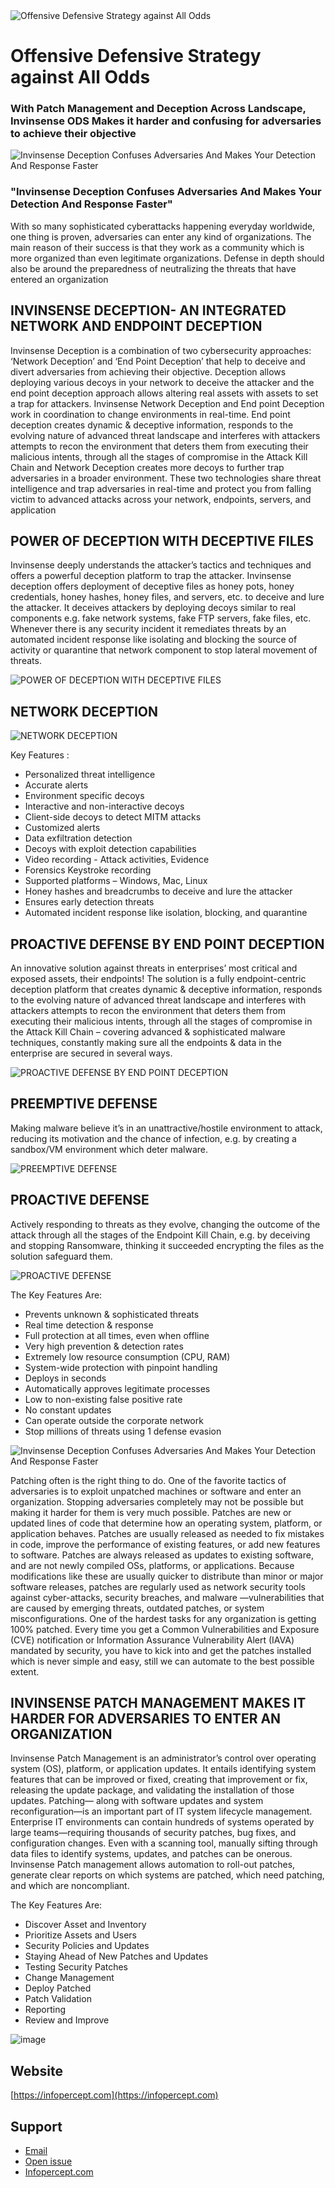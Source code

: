 <img  title="Offensive Defensive Strategy against All Odds" alt="Offensive Defensive Strategy against All Odds" src="https://user-images.githubusercontent.com/121154299/226807461-985810a2-5dc6-4385-a907-ee54e88f8b0f.png">

# Offensive Defensive Strategy against All Odds
### With Patch Management and Deception Across Landscape, Invinsense ODS Makes it harder and confusing for adversaries to achieve their objective

<img title="Invinsense Deception Confuses Adversaries And Makes Your Detection And Response Faster" alt="Invinsense Deception Confuses Adversaries And Makes Your Detection And Response Faster" src="https://user-images.githubusercontent.com/121154299/226610349-2036f8fd-8a7d-49df-81b8-6fac57c2f4b6.png">

### "Invinsense Deception Confuses Adversaries And Makes Your Detection And Response Faster"
With so many sophisticated cyberattacks happening everyday worldwide, one thing is proven, adversaries can enter any kind of organizations. The main reason of their success is that they work as a community which is more organized than even legitimate organizations. Defense in depth should also be around the preparedness of neutralizing the threats that have entered an organization

## INVINSENSE DECEPTION- AN INTEGRATED NETWORK AND ENDPOINT DECEPTION
Invinsense Deception is a combination of two cybersecurity approaches: ‘Network Deception’ and ‘End Point Deception’ that help to deceive and divert adversaries from achieving their objective. Deception allows deploying various decoys in your network to deceive the attacker and the end point deception approach allows altering real assets with assets to set a trap for attackers. Invinsense Network Deception and End point Deception work in coordination to change environments in real-time. End point deception creates dynamic & deceptive information, responds to the evolving nature of advanced threat landscape and interferes with attackers attempts to recon the environment that deters them from executing their malicious intents, through all the stages of compromise in the Attack Kill Chain and Network Deception creates more decoys to further trap adversaries in a broader environment. These two technologies share threat intelligence and trap adversaries in real-time and protect you from falling victim to advanced attacks across your network, endpoints, servers, and application

## POWER OF DECEPTION WITH DECEPTIVE FILES 
Invinsense deeply understands the attacker’s tactics and techniques and offers a powerful deception platform to trap the attacker. Invinsense deception offers deployment of deceptive files as honey pots, honey credentials, honey hashes, honey files, and servers, etc. to deceive and lure the attacker. It deceives attackers by deploying decoys similar to real components e.g. fake network systems, fake FTP servers, fake files, etc. Whenever there is any security incident it remediates threats by an automated incident response like isolating and blocking the source of activity or quarantine that network component to stop lateral movement of threats.

<img title="POWER OF DECEPTION WITH DECEPTIVE FILES" alt="POWER OF DECEPTION WITH DECEPTIVE FILES" src="https://user-images.githubusercontent.com/121154299/226610468-a46ce2b8-f67f-4ee8-92e5-275d166d303c.png">

## NETWORK DECEPTION

<img  title="NETWORK DECEPTION" alt="NETWORK DECEPTION" src="https://user-images.githubusercontent.com/121154299/226611389-c2fcf4b1-7f50-424a-bceb-453aae3b7786.png">


Key Features :
-	Personalized threat intelligence
-	Accurate alerts
-	Environment specific decoys
-	Interactive and non-interactive decoys
-	Client-side decoys to detect MITM attacks
-	Customized alerts
-	Data exfiltration detection
-	Decoys with exploit detection capabilities
-	Video recording - Attack activities, Evidence
-	Forensics Keystroke recording
-	Supported platforms – Windows, Mac, Linux
-	Honey hashes and breadcrumbs to deceive and lure the attacker
-	Ensures early detection threats
-	Automated incident response like isolation, blocking, and quarantine

## PROACTIVE DEFENSE BY END POINT DECEPTION 

An innovative solution against threats in enterprises’ most critical and exposed assets, their endpoints! The solution is a fully endpoint-centric deception platform that creates dynamic & deceptive information, responds to the evolving nature of advanced threat landscape and interferes with attackers attempts to recon the environment that deters them from executing their malicious intents, through all the stages of compromise in the Attack Kill Chain – covering advanced & sophisticated malware techniques, constantly making sure all the endpoints & data in the enterprise are secured in several ways.

<img  title="PROACTIVE DEFENSE BY END POINT DECEPTION" alt="PROACTIVE DEFENSE BY END POINT DECEPTION" src="https://user-images.githubusercontent.com/121154299/226610914-983ded57-3dfb-4e82-bbaf-12bda7be71d2.png">

## PREEMPTIVE DEFENSE 
Making malware believe it’s in an unattractive/hostile environment to attack, reducing its motivation and the chance of infection, e.g. by creating a sandbox/VM environment which deter malware.

<img  title="PREEMPTIVE DEFENSE" alt="PREEMPTIVE DEFENSE" src="https://user-images.githubusercontent.com/121154299/226841120-9021123e-1567-4a58-be70-bb607eb7c8fc.png">

## PROACTIVE DEFENSE
Actively responding to threats as they evolve, changing the outcome of the attack through all the stages of the Endpoint Kill Chain, e.g. by deceiving and stopping Ransomware, thinking it succeeded encrypting the files as the solution safeguard them.

<img  title="PROACTIVE DEFENSE" alt="PROACTIVE DEFENSE" src="https://user-images.githubusercontent.com/121154299/226613813-6c91f228-8163-4eb1-bb7e-45d6f570c224.png">

The Key Features Are:
-	Prevents unknown & sophisticated threats
-	Real time detection & response
-	Full protection at all times, even when offline
-	Very high prevention & detection rates
-	Extremely low resource consumption (CPU, RAM)
-	System-wide protection with pinpoint handling
-	Deploys in seconds
-	Automatically approves legitimate processes
-	Low to non-existing false positive rate
-	No constant updates
-	Can operate outside the corporate network
-	Stop millions of threats using 1 defense evasion

<img title="Invinsense Deception Confuses Adversaries And Makes Your Detection And Response Faster" alt="Invinsense Deception Confuses Adversaries And Makes Your
Detection And Response Faster" src="https://user-images.githubusercontent.com/121154299/226840900-0a95ac66-348a-4dfb-81ec-2347542dc31e.png">

Patching often is the right thing to do. One of the favorite tactics of adversaries is to exploit unpatched machines or software and enter an organization. Stopping adversaries completely may not be possible but making it harder for them is very much possible. Patches are new or updated lines of code that determine how an operating system, platform, or application behaves. Patches are usually released as needed to fix mistakes in code, improve the performance of existing features, or add new features to software. Patches are always released as updates to existing software, and are not newly compiled OSs, platforms, or applications.
Because modifications like these are usually quicker to distribute than minor or major software releases, patches are regularly used as network security tools against cyber-attacks, security breaches, and malware —vulnerabilities that are caused by emerging threats, outdated patches, or system misconfigurations. One of the hardest tasks for any organization is getting 100% patched. Every time you get a Common Vulnerabilities and Exposure (CVE) notification or Information Assurance Vulnerability Alert (IAVA) mandated by security, you have to kick into and get the patches installed which is never simple and easy, still we can automate to the best possible extent.

## INVINSENSE PATCH MANAGEMENT MAKES IT HARDER FOR ADVERSARIES TO ENTER AN ORGANIZATION

Invinsense Patch Management is an administrator’s control over operating system (OS), platform, or application updates. It entails identifying system features that can be improved or fixed, creating that improvement or fix, releasing the update package, and validating the installation of those updates. Patching— along with software updates and system reconfiguration—is an important part of IT system lifecycle management. Enterprise IT environments can contain hundreds of systems operated by large teams—requiring thousands of security patches, bug fixes, and configuration changes. Even with a scanning tool, manually sifting through data files to identify systems, updates, and patches can be onerous. Invinsense Patch management allows automation to roll-out patches, generate clear reports on which systems are patched, which need patching, and which are noncompliant.

The Key Features Are:
-	Discover Asset and Inventory
-	Prioritize Assets and Users
-	Security Policies and Updates
-	Staying Ahead of New Patches and Updates
-	Testing Security Patches
-	Change Management
-	Deploy Patched
-	Patch Validation
-	Reporting
-	Review and Improve


![image](https://user-images.githubusercontent.com/77421927/157186152-b89c0d5b-8f8a-45e6-bfbc-ab155d9d70d2.png)

## Website
[https://infopercept.com](https://infopercept.com)

## Support
* [Email](mailto:sos@infopercept.com)
* [Open issue](https://github.com/Infopercept/gsos/issues)
* [Infopercept.com](https://infopercept.com/contact)
